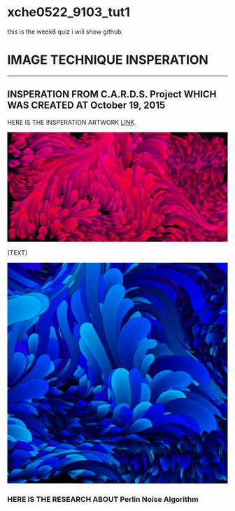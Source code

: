 # xche0522_9103_tut1


this is the week8 quiz i will show github.

# IMAGE TECHNIQUE INSPERATION
---
## INSPERATION FROM C.A.R.D.S. Project WHICH WAS CREATED AT October 19, 2015

HERE IS THE INSPERATION ARTWORK [LINK](https://galactic.ink/journal/tag/canvas/).

![PERLIN NOISE ARTWORK IMAGE1](/perlin-noise1.png "perlin-noise_1")

(TEXT)

![PERLIN NOISE ARTWORK IMAGE2](/perlin-noise2.png "perlin-noise_2")

### HERE IS THE RESEARCH ABOUT Perlin Noise Algorithm 